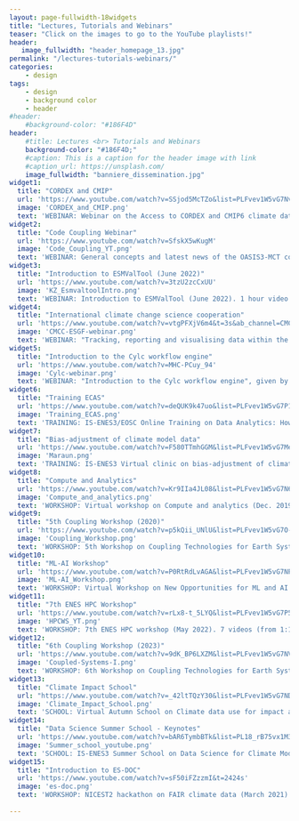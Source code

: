 ```yaml
---
layout: page-fullwidth-18widgets
title: "Lectures, Tutorials and Webinars"
teaser: "Click on the images to go to the YouTube playlists!"
header:
   image_fullwidth: "header_homepage_13.jpg"
permalink: "/lectures-tutorials-webinars/"
categories:
    - design
tags:
    - design
    - background color
    - header
#header:
    #background-color: "#186F4D"
header:
    #title: Lectures <br> Tutorials and Webinars
    background-color: "#186F4D;"
    #caption: This is a caption for the header image with link
    #caption_url: https://unsplash.com/
    image_fullwidth: "banniere_dissemination.jpg"
widget1:
  title: "CORDEX and CMIP"
  url: 'https://www.youtube.com/watch?v=SSjod5McTZo&list=PLFvev1W5vG7Nv-wzntcCp46XbqJKWaqRB'
  image: 'CORDEX_and_CMIP.png'
  text: 'WEBINAR: Webinar on the Access to CORDEX and CMIP6 climate data (June 2020). 4 talks (from 10 to 40 min).'
widget2:
  title: "Code Coupling Webinar"
  url: 'https://www.youtube.com/watch?v=SfskX5wKugM'
  image: 'Code_Coupling_YT.png'
  text: 'WEBINAR: General concepts and latest news of the OASIS3-MCT coupler (May 2022). 1 hour video.'
widget3:
  title: "Introduction to ESMValTool (June 2022)"
  url: 'https://www.youtube.com/watch?v=3tzU2zcCxUU'
  image: 'KZ_EsmvaltoolIntro.png'
  text: 'WEBINAR: Introduction to ESMValTool (June 2022). 1 hour video.'
widget4:
  title: "International climate change science cooperation"
  url: 'https://www.youtube.com/watch?v=vtgPFXjV6m4&t=3s&ab_channel=CMCCChannel'
  image: 'CMCC-ESGF-webinar.png'
  text: 'WEBINAR: "Tracking, reporting and visualising data within the Earth System Grid Federation", given by CMCC (November 2022). 1 hour video.'
widget5:
  title: "Introduction to the Cylc workflow engine"
  url: 'https://www.youtube.com/watch?v=MHC-PCuy_94'
  image: 'Cylc-webinar.png'
  text: 'WEBINAR: "Introduction to the Cylc workflow engine", given by the Met Office (March 2023). 30 minutes video.'  
widget6:
  title: "Training ECAS"
  url: 'https://www.youtube.com/watch?v=deQUK9k47uo&list=PLFvev1W5vG7P1VGITP3ys1GpXnhL--jIc'
  image: 'Training_ECAS.png'
  text: 'TRAINING: IS-ENES3/EOSC Online Training on Data Analytics: How to skip high-volume data transfer and access free computing resources for your CMIP analyses (March 2021). 6 talks (from 15 min to 1h).'
widget7:
  title: "Bias-adjustment of climate model data"
  url: 'https://www.youtube.com/watch?v=F580TTmhGGM&list=PLFvev1W5vG7Mer99UeH_bXQfsA40CdwGR'
  image: 'Maraun.png'
  text: 'TRAINING: IS-ENES3 Virtual clinic on bias-adjustment of climate model data (October 2021). 3 talks of 1h.'  
widget8:
  title: "Compute and Analytics"
  url: 'https://www.youtube.com/watch?v=Kr9IIa4JL08&list=PLFvev1W5vG7N69d4mD0Aa6FgNiuisQDcl'
  image: 'Compute_and_analytics.png'
  text: 'WORKSHOP: Virtual workshop on Compute and analytics (Dec. 2019). 11 talks (from 15 to 40 min).'
widget9:
  title: "5th Coupling Workshop (2020)"
  url: 'https://www.youtube.com/watch?v=p5kQii_UNlU&list=PLFvev1W5vG7O-h0H1AYrXHtkPQ3zAOZjt'
  image: 'Coupling_Workshop.png'
  text: 'WORKSHOP: 5th Workshop on Coupling Technologies for Earth System Models (Sept 2020). 35 talks of 15 min.'
widget10:
  title: "ML-AI Workshop"
  url: 'https://www.youtube.com/watch?v=P0RtRdLvAGA&list=PLFvev1W5vG7NP2xSRRorQabHWKKwJqw54'
  image: 'ML-AI_Workshop.png'
  text: 'WORKSHOP: Virtual Workshop on New Opportunities for ML and AI in Weather and Climate Modelling (March 2021). 20 talks (from 16 to 30 min).'
widget11:
  title: "7th ENES HPC Workshop"
  url: 'https://www.youtube.com/watch?v=rLx8-t_5LYQ&list=PLFvev1W5vG7P56bYBrfQTaSYEPeijjolJ'
  image: 'HPCWS_YT.png'
  text: 'WORKSHOP: 7th ENES HPC workshop (May 2022). 7 videos (from 1:15 to 4 hours).'
widget12:
  title: "6th Coupling Workshop (2023)"
  url: 'https://www.youtube.com/watch?v=9dK_BP6LXZM&list=PLFvev1W5vG7NVX4AMbERCgMfEe--wTUMN&ab_channel=IS-ENES3H2020'
  image: 'Coupled-Systems-I.png'
  text: 'WORKSHOP: 6th Workshop on Coupling Technologies for Earth System Models, Toulouse, (January 2023). 5 videos (from 1:15 to 2:20).'
widget13:
  title: "Climate Impact School"
  url: "https://www.youtube.com/watch?v=_42ltTQzY30&list=PLFvev1W5vG7NDEZhxObXDd1Bc5rnBpYrk"
  image: 'Climate_Impact_School.png'
  text: 'SCHOOL: Virtual Autumn School on Climate data use for impact assessments (Nov-Dec 2020). 11 talks (from 30 min to 1 hour).'
widget14:
  title: "Data Science Summer School - Keynotes"
  url: 'https://www.youtube.com/watch?v=bAR6TymbBTk&list=PL18_rB75vx1M3TMTnR8dkfLHYAa7447pF&index=1'
  image: 'Summer_school_youtube.png'
  text: 'SCHOOL: IS-ENES3 Summer School on Data Science for Climate Modelling (Sept. 2022, Athens) - Keynotes. 4 talks (from 0:45 to 1:30)'
widget15:
  title: "Introduction to ES-DOC"
  url: 'https://www.youtube.com/watch?v=sF50iFZzzmI&t=2424s'
  image: 'es-doc.png'
  text: 'WORKSHOP: NICEST2 hackathon on FAIR climate data (March 2021). 1-hour video'
  
---
```


